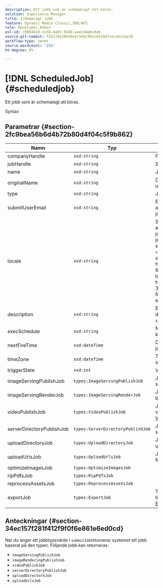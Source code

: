 ```yaml
---
description: Ett jobb som är schemalagt att köras.
solution: Experience Manager
title: Schemalagt jobb
feature: Dynamic Media Classic,SDK/API
role: Developer,Admin
exl-id: c0084d10-ce38-4a01-9246-aaec44abc8eb
source-git-commit: f42378a20b58e4c5ebc961c6526d7cecabc2ae38
workflow-type: tm+mt
source-wordcount: '254'
ht-degree: 0%

---
```


# [!DNL ScheduledJob]{#scheduledjob}

Ett jobb som är schemalagt att köras.

Syntax

## Parametrar {#section-2fc9bea56b6d4b72b80d4f04c5f9b862}

| Namn | Typ | Beskrivning |
|---|---|---|
| companyHandle | `xsd:string` | Företagshandtag. |
| jobHandle | `xsd:string` | Schemalagd jobbreferens. |
| name | `xsd:string` | Jobbnamn. |
| originalName | `xsd:string` | Det schemalagda jobbets ursprungliga namn. |
| type | `xsd:string` | Jobbtyp. |
| submitUserEmail | `xsd:string` | E-postadressen till den användare som schemalagt jobbet. |
| locale | `xsd:string` | Språkinställningen som ska användas för jobbloggsinformation och e-postlokalisering. Språk anges som `<language_code>[- <country_code>]`, där språkkoden är en gemen tvåbokstavskod enligt ISO-639 och den valfria landskoden är en versal tvåbokstavskod enligt ISO-3166. Den nationella strängen för engelska (USA) skulle till exempel vara: `en-US`. |
| description | `xsd:string` | En beskrivning av jobbet som det ursprungligen angavs i `submitJob`. |
| execSchedule | `xsd:string` | När jobbet är schemalagt att köras. |
| nextFireTime | `xsd:dateTime` | Datum, tid och tidszon när jobbet utlöses. |
| timeZone | `xsd:dateTime` | Tidszonen för det schemalagda jobbet. |
| triggerState | `xsd:int` | Val av utlösarläge för jobb. |
| imageServingPublishJob | `types:ImageServingPublishJob` | Jobbinformation för en bild som visar publiceringsjobb. |
| imageServingRenderJob | `types:ImageServingRenderJob` | Jobbinformation för ett bildåtergivningsjobb. |
| videoPublishJob | `types:VideoPublishJob` | Jobbinformation för ett videopubliceringsjobb. Se [VideoPublishJob](https://experienceleague.adobe.com/docs/dynamic-media-developer-resources/image-production-api/data-types/r-scheduled-job.html). |
| serverDirectoryPublishJob | `types:ServerDirectoryPublishJob` | Jobbinformation för ett serverkatalogpubliceringsjobb. |
| uploadDirectoryJob | `types:UploadDirectoryJob` | Jobbinformation för ett uppladdningskatalogjobb. |
| uploadUrlsJob | `types:UploadUrlsJob` | Jobbinformation för ett jobb för att ladda upp URL:er. |
| optimizeImagesJob | `types:OptimizeImagesJob` |  |
| ripPdfsJob | `types:RipPdfsJob` |  |
| reprocessAssetsJob | `types:ReprocessAssetsJob` |  |
| exportJob | `types:ExportJob` | Tillåt auktoriserad export av tidigare överförda filer. Se [Exportera jobb](https://experienceleague.adobe.com/docs/dynamic-media-developer-resources/image-production-api/data-types/r-scheduled-job.html). |

## Anteckningar {#section-34ec157f281f412f9f0f6e861e6ed0cd}

När du anger ett jobbtypsvärde i `submitJob`returnerar systemet ett jobb baserat på den typen. Följande jobb kan returneras:

* `imageServingPublishJob`
* `imageRenderingPublishJob`
* `videoPublishJob`
* `serverDirectoryPublishJob`
* `uploadDirectorhJob`
* `uploadUrlsJob`
